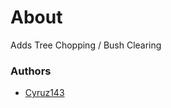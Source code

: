 # About

Adds Tree Chopping / Bush Clearing

### Authors

- [Cyruz143](https://github.com/Cyruz143)

